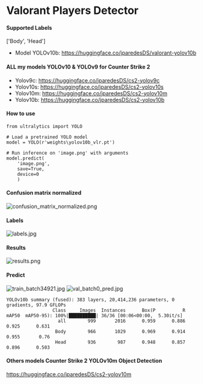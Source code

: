 # Valorant Players Detector

#### Supported Labels
['Body', 'Head']
- Model YOLOv10b: https://huggingface.co/jparedesDS/valorant-yolov10b

#### ALL my models YOLOv10 & YOLOv9 for Counter Strike 2
- Yolov9c: https://huggingface.co/jparedesDS/cs2-yolov9c
- Yolov10s: https://huggingface.co/jparedesDS/cs2-yolov10s
- Yolov10m: https://huggingface.co/jparedesDS/cs2-yolov10m
- Yolov10b: https://huggingface.co/jparedesDS/cs2-yolov10b

#### How to use
```
from ultralytics import YOLO

# Load a pretrained YOLO model
model = YOLO(r'weights\yolov10b_vlr.pt')

# Run inference on 'image.png' with arguments
model.predict(
    'image.png',
    save=True,
    device=0
    )
```
#### Confusion matrix normalized
![confusion_matrix_normalized.png](https://cdn-uploads.huggingface.co/production/uploads/62e1c9b42e4cab6e39dafc97/_yp5HjaiN54WjIur4HS8T.png)
#### Labels
![labels.jpg](https://cdn-uploads.huggingface.co/production/uploads/62e1c9b42e4cab6e39dafc97/MtFhhrP7_kp4d2pJRC8ss.jpeg)
#### Results
![results.png](https://cdn-uploads.huggingface.co/production/uploads/62e1c9b42e4cab6e39dafc97/JLy3fffqvxIoY4C0wcwjR.png)
#### Predict
![train_batch34921.jpg](https://cdn-uploads.huggingface.co/production/uploads/62e1c9b42e4cab6e39dafc97/R0xOHQsHqSpq-8Hc8umRY.jpeg)
![val_batch0_pred.jpg](https://cdn-uploads.huggingface.co/production/uploads/62e1c9b42e4cab6e39dafc97/KWygqgi-Gka7eNdKCkPN1.jpeg)
```
YOLOv10b summary (fused): 383 layers, 20,414,236 parameters, 0 gradients, 97.9 GFLOPs
                 Class     Images  Instances      Box(P          R      mAP50  mAP50-95): 100%|██████████| 36/36 [00:06<00:00,  5.30it/s]
                   all        999       2016      0.959      0.886      0.925      0.631
                  Body        966       1029      0.969      0.914      0.955       0.76
                  Head        936        987      0.948      0.857      0.896      0.503
```

#### Others models Counter Strike 2 YOLOv10m Object Detection
https://huggingface.co/jparedesDS/cs2-yolov10m
